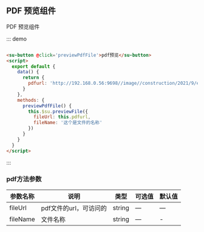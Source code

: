 ## PDF 预览组件

PDF 预览组件

::: demo

```html

<su-button @click='previewPdfFile'>pdf预览</su-button>
<script>
  export default {
    data() {
      return {
        pdfurl: 'http://192.168.0.56:9698//image//construction/2021/9/e9da667021c144648a0dac077579140d.pdf',
      }
    },
    methods: {
      previewPdfFile() {
        this.$su.previewFile({
          fileUrl: this.pdfurl,
          fileName: '这个是文件的名称'
        })
      }
    }
  }
</script>
```

:::

### pdf方法参数

| 参数名称 | 说明| 类型 | 可选值 | 默认值 |
|---------- | ------- |---------- |-------- |-------- |
| fileUrl | pdf文件的url，可访问的 | string | — | — |
| fileName | 文件名称 | string | — | - |
